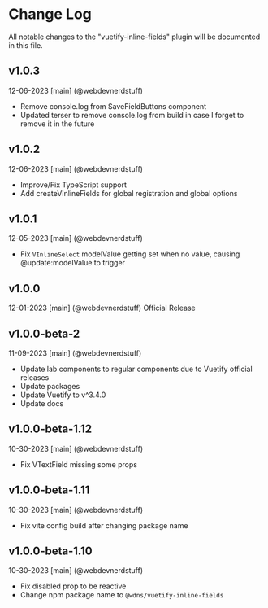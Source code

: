 # Change Log
All notable changes to the "vuetify-inline-fields" plugin will be documented in this file.

## v1.0.3
12-06-2023
[main] (@webdevnerdstuff)
* Remove console.log from SaveFieldButtons component
* Updated terser to remove console.log from build in case I forget to remove it in the future

## v1.0.2
12-06-2023
[main] (@webdevnerdstuff)
* Improve/Fix TypeScript support
* Add createVInlineFields for global registration and global options

## v1.0.1
12-05-2023
[main] (@webdevnerdstuff)
* Fix `VInlineSelect` modelValue getting set when no value, causing @update:modelValue to trigger

## v1.0.0
12-01-2023
[main] (@webdevnerdstuff)
Official Release

## v1.0.0-beta-2
11-09-2023
[main] (@webdevnerdstuff)
* Update lab components to regular components due to Vuetify official releases
* Update packages
* Update Vuetify to v^3.4.0
* Update docs

## v1.0.0-beta-1.12
10-30-2023
[main] (@webdevnerdstuff)
* Fix VTextField missing some props

## v1.0.0-beta-1.11
10-30-2023
[main] (@webdevnerdstuff)
* Fix vite config build after changing package name

## v1.0.0-beta-1.10
10-30-2023
[main] (@webdevnerdstuff)
* Fix disabled prop to be reactive
* Change npm package name to `@wdns/vuetify-inline-fields`
